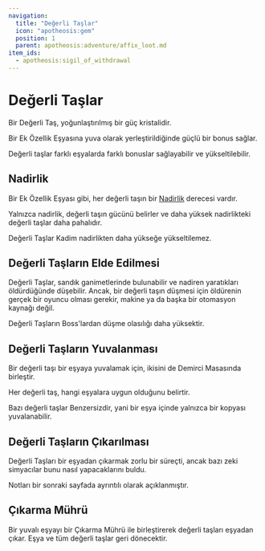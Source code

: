 ```yaml
---
navigation:
  title: "Değerli Taşlar"
  icon: "apotheosis:gem"
  position: 1
  parent: apotheosis:adventure/affix_loot.md
item_ids:
  - apotheosis:sigil_of_withdrawal
---
```


# Değerli Taşlar

Bir <Color id="blue">Değerli Taş</Color>, yoğunlaştırılmış bir güç kristalidir.

Bir Ek Özellik Eşyasına yuva olarak yerleştirildiğinde güçlü bir bonus sağlar.

Değerli taşlar farklı eşyalarda farklı bonuslar sağlayabilir ve yükseltilebilir.

## Nadirlik

Bir Ek Özellik Eşyası gibi, her değerli taşın bir [Nadirlik](./rarities.md) derecesi vardır.

Yalnızca nadirlik, değerli taşın gücünü belirler ve daha yüksek nadirlikteki değerli taşlar daha pahalıdır.

Değerli Taşlar Kadim nadirlikten daha yükseğe yükseltilemez.

## Değerli Taşların Elde Edilmesi

Değerli Taşlar, sandık ganimetlerinde bulunabilir ve nadiren yaratıkları öldürdüğünde düşebilir. Ancak, bir değerli taşın düşmesi için öldürenin gerçek bir oyuncu olması gerekir, makine ya da başka bir otomasyon kaynağı değil.

Değerli Taşların Boss'lardan düşme olasılığı daha yüksektir.

## Değerli Taşların Yuvalanması

Bir değerli taşı bir eşyaya yuvalamak için, ikisini de Demirci Masasında birleştir.

Her değerli taş, hangi eşyalara uygun olduğunu belirtir.

Bazı değerli taşlar <Color hex="#C73912">Benzersiz</Color>dir, yani bir eşya içinde yalnızca bir kopyası yuvalanabilir.

## Değerli Taşların Çıkarılması

Değerli Taşları bir eşyadan çıkarmak zorlu bir süreçti, ancak bazı zeki simyacılar bunu nasıl yapacaklarını buldu.

Notları bir sonraki sayfada ayrıntılı olarak açıklanmıştır.

## Çıkarma Mührü

Bir yuvalı eşyayı bir <Color id="blue">Çıkarma Mührü</Color> ile birleştirerek değerli taşları eşyadan çıkar. Eşya ve tüm değerli taşlar geri dönecektir.

<Recipe id="apotheosis:sigil_of_withdrawal" />

